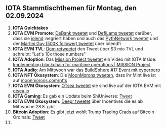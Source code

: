 ## IOTA Stammtischthemen für Montag, den 02.09.2024

1. **IOTA Quicktakes**
2. **IOTA EVM Promote**: [DeBank tweetet](https://x.com/DeBankDeFi/status/1828262114643059151) und [DefiLama tweetet](https://x.com/DefiLlama/status/1828153223779078429) darüber, dass sie [iolend](https://x.com/iolendfi) inegriert haben und auch das [PythNetwork tweetet](https://x.com/PythNetwork/status/1828115264287973872) und der [Martini Guy (500K follower) tweetet](https://x.com/MartiniGuyYT/status/1828087881677582678) über iolendfi
3. **IOTA EVM TVL**: [Dom retweetet](https://x.com/DomSchiener/status/1828172737866567766) den Tweet über $3 mio TVL und schreibt: "Let's 10x those numbers"
4. **IOTA Adoption**: Das [Mission Project tweetet](https://x.com/ProjectMission/status/1828420559333433347) ein Video mit IOTA Inside: [Implementing blockchain for maritime operations | MISSION Project](https://www.youtube.com/watch?v=Ry2x9IWBzP8)
5. **IOTA Audio**: Am Mittwoch war das [BuildSphere #17 Event mit cyperperp](https://x.com/iota/status/1826953990250086794)
6. **IOTA NFT Ökosystem**: Die [MoonMorons tweeten](https://x.com/MoonMorons/status/1828115337314984051), dass ihr Mint live ist auf [moonmorons.com/nfts](https://moonmorons.com/nfts)
7. **IOTA EVM Ökosystem**: [OTsea tweetet](https://x.com/otseaERC20/status/1828124644471382404) sie sind live auf der IOTA EVM mit [otsea.io](https://www.otsea.io/en)
8. **IOTA Gaming**: Es gab ein Update beim ShiUniverse: [Tweet](https://x.com/Shiuniverse/status/1826317495281537183)
9. **IOTA EVM Ökosystem**: [Deepr tweetet](https://x.com/DeeprFinance/status/1828130656171499853) über Incentives die es ab Mittwoche 28.8. gibt
10. **Bitcoin Adoption**: Es gibt jetzt wohlt Trump Trading Crads auf Bitcoin Ordinals: [Tweet](https://x.com/BitcoinMagazine/status/1828469068019495038)
11. 
